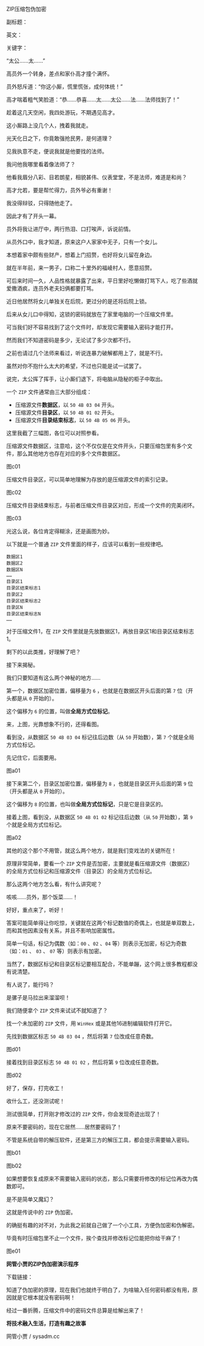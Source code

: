 ZIP压缩包伪加密

副标题：

英文：

关键字：



“太公……太……”

高员外一个转身，差点和家仆高才撞个满怀。

员外怒斥道：“你这小厮，慌里慌张，成何体统！”

高才喘着粗气笑脸道：“恭……恭喜……太……太公……法……法师找到了！”



趁着这几天空闲，我四处游玩，不期遇见高才。

这小厮路上没几个人，拽着我就走。

光天化日之下，你竟敢强抢民男，是何道理？

见我执意不走，便说我就是他要找的法师。

我问他我哪里看着像法师了？

他看我眉分八彩、目若朗星，相貌甚伟、仪表堂堂，不是法师，难道是和尚？

高才允若，要是帮忙得力，员外爷必有重谢！

我没得辩驳，只得随他走了。

因此才有了开头一幕。



员外将我让进厅中，两行热泪、口打唉声，诉说前情。

从员外口中，我才知道，原来这户人家家中无子，只有一个女儿。

本想着家中颇有些财产，想着上门招赘，也好将女儿留在身边。

就在半年前，来一男子，口称二十里外的福崚村人，愿意招赘。

可后来时间一久，人品性格就暴露了出来，平日里好吃懒做打骂下人，吃了些酒就爱撒酒疯，连员外老夫妇俩都要打骂。

近日他居然将女儿单独关在后院，更过分的是还将后院上锁。



后来从女儿口中得知，这锁的密码就放在了家里电脑的一个压缩文件里。

可当我们好不容易找到了这个文件时，却发现它需要输入密码才能打开。

然而我们不知道密码是多少，无论试了多少次都不行。

之前也请过几个法师来看过，听说连暴力破解都用上了，就是不行。



虽然对你不抱什么太大的希望，不过也只能是试一试罢了。

说完，太公挥了挥手，让小厮们退下，将电脑从隐秘的柜子中取出。



















一个 `ZIP` 文件通常由三大部分组成：

* 压缩源文件**数据区**，以 `50 4B 03 04` 开头。
* 压缩源文件**目录区**，以 `50 4B 01 02` 开头。
* 压缩源文件**目录结束标志**，以 `50 4B 05 06` 开头。



这里我截了三幅图，各位可以对照参看。



压缩源文件数据区，注意哈，这个不仅仅是在文件开头，只要压缩包里有多个文件，那么其他地方也存在对应的多个文件数据区。

图c01



压缩文件目录区，可以简单地理解为存放的是压缩源文件的索引记录。

图c02



压缩文件目录结束标志，与前者压缩文件目录区对应，形成一个文件的完美闭环。

图c03



光这么说，各位肯定得糊涂，还是画图为妙。

以下就是一个普通 `ZIP` 文件里面的样子，应该可以看到一些规律吧。

```
数据区1
数据区2
数据区N
……
目录区1
目录区结束标志1
目录区2
目录区结束标志2
目录区N
目录区结束标志N
……
```



对于压缩文件1，在 `ZIP` 文件里就是先放数据区1，再放目录区1和目录区结束标志1。

剩下的以此类推，好理解了吧？



接下来揭秘。

我们只要知道有这么两个神秘的地方……



第一个，数据区加密位置，偏移量为 `6` ，也就是在数据区开头后面的第 `7` 位（开头都是从 `0` 开始的）。

这个偏移为 `6` 的位置，叫做**全局方式位标记**。

来，上图，光靠想象不行的，还得看图。

看到没，从数据区 `50 4B 03 04` 标记往后边数（从 `50` 开始数），第 `7` 个就是全局方式位标记。

先记住它，后面要用。

图a01



接下来第二个，目录区加密位置，偏移量为 `8` ，也就是目录区开头后面的第 `9` 位（开头都是从 `0` 开始的）。

这个偏移为 `8` 的位置，也叫做**全局方式位标记**，只是它是目录区的。

接着上图，看到没，从数据区 `50 4B 01 02` 标记往后边数（从 `50` 开始数），第 `9` 个就是全局方式位标记。

图a02



其他的这个那个不用管，就这么两个地方，就是我们变戏法的关键所在！

原理非常简单，要看一个 `ZIP` 文件是否加密，主要就是看压缩源文件（数据区）的全局方式位标记和压缩源文件（目录区）的全局方式位标记。

那么这两个地方怎么看，有什么讲究呢？

咳咳……员外，那个饭菜……！

好好，重点来了，听好！



答案可能简单得让你吃惊，关键就在这两个标记数值的奇偶上，也就是单双数上，而和其他因素没有关系，并且不影响加密属性。

简单一句话，标记为偶数（如：`00` 、`02` 、`04` 等）则表示无加密，标记为奇数（如：`01` 、 `03` 、 `07` 等）则表示有加密。

当然了，数据区标记和目录区标记要相互配合，不能单蹦，这个网上很多教程都没有说清楚。



有人说了，能行吗？

是骡子是马拉出来溜溜呗！

我们随便拿个 `ZIP` 文件来试试不就知道了？



找一个未加密的 `ZIP` 文件，用 `WinHex` 或是其他16进制编辑软件打开它。

先找到数据区标志 `50 4B 03 04` ，然后将第 `7` 位改成任意奇数。

图d01



接着找到目录区标志 `50 4B 01 02` ，然后将第 `9` 位改成任意奇数。

图d02



好了，保存，打完收工！

收什么工，还没测试呢！

测试很简单，打开刚才修改过的 `ZIP` 文件，你会发现奇迹出现了！

原来不要密码的，现在它居然……居然要密码了！

不管是系统自带的解压软件，还是第三方的解压工具，都会提示需要输入密码。

图b01

图b02



如果想要恢复成原来不需要输入密码的状态，那么只需要将修改的标记位再改为偶数即可。

是不是简单又魔幻？

这就是传说中的 `ZIP` 伪加密。

的确挺有趣的对不对，为此我之前就自己做了一个小工具，方便伪加密和伪解密。

毕竟有时压缩包里不止一个文件，挨个查找并修改标记位能把你给干麻了！

图e01



**网管小贾的ZIP伪加密演示程序**

下载链接：



知道了伪加密的原理，现在我们也就终于明白了，为啥输入任何密码都没有用，原因就是它根本就没有密码啊！

经过一番折腾，压缩文件中的密码文件总算是给解出来了！









**将技术融入生活，打造有趣之故事**

网管小贾 / sysadm.cc
